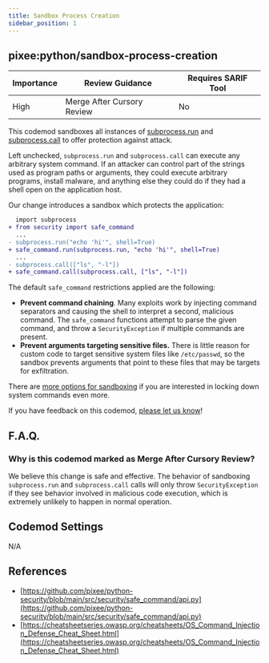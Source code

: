 ```yaml
---
title: Sandbox Process Creation
sidebar_position: 1
---
```


## pixee:python/sandbox-process-creation

| Importance | Review Guidance            | Requires SARIF Tool |
|------------|----------------------------|---------------------|
| High       | Merge After Cursory Review | No                  |

This codemod sandboxes all instances of [subprocess.run](https://docs.python.org/3/library/subprocess.html#subprocess.run) and [subprocess.call](https://docs.python.org/3/library/subprocess.html#subprocess.call) to offer protection against attack.

Left unchecked, `subprocess.run` and `subprocess.call` can execute any arbitrary system command. If an attacker can control part of the strings used as program paths or arguments, they could execute arbitrary programs, install malware, and anything else they could do if they had a shell open on the application host.

Our change introduces a sandbox which protects the application:

```diff
  import subprocess
+ from security import safe_command
  ...
- subprocess.run("echo 'hi'", shell=True)
+ safe_command.run(subprocess.run, "echo 'hi'", shell=True)
  ...
- subprocess.call(["ls", "-l"])
+ safe_command.call(subprocess.call, ["ls", "-l"])
```

The default `safe_command` restrictions applied are the following:
* **Prevent command chaining**. Many exploits work by injecting command separators and causing the shell to interpret a second, malicious command. The `safe_command` functions attempt to parse the given command, and throw a `SecurityException` if multiple commands are present.
* **Prevent arguments targeting sensitive files.** There is little reason for custom code to target sensitive system files like `/etc/passwd`, so the sandbox prevents arguments that point to these files that may be targets for exfiltration.

There are [more options for sandboxing](https://github.com/pixee/python-security/blob/main/src/security/safe_command/api.py#L5) if you are interested in locking down system commands even more.

If you have feedback on this codemod, [please let us know](mailto:feedback@pixee.ai)!

## F.A.Q.

### Why is this codemod marked as Merge After Cursory Review?

We believe this change is safe and effective. The behavior of sandboxing `subprocess.run` and `subprocess.call` calls will only throw `SecurityException` if they see behavior involved in malicious code execution, which is extremely unlikely to happen in normal operation.

## Codemod Settings

N/A

## References

* [https://github.com/pixee/python-security/blob/main/src/security/safe_command/api.py](https://github.com/pixee/python-security/blob/main/src/security/safe_command/api.py)
* [https://cheatsheetseries.owasp.org/cheatsheets/OS_Command_Injection_Defense_Cheat_Sheet.html](https://cheatsheetseries.owasp.org/cheatsheets/OS_Command_Injection_Defense_Cheat_Sheet.html)
